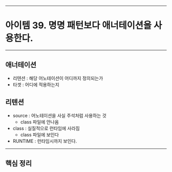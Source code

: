 
---
# 아이템 39. 명명 패턴보다 애너테이션을 사용한다.

---
## 애너테이션
- 리텐션 : 해당 어노테이션이 어디까지 정의되는가
- 타겟 : 어디에 적용하는지

## 리텐션
- source : 어노테이션을 사실 주석처럼 사용하는 것
	- class 파일에 안나옴
- class : 실질적으로 런타임에 사라짐
	- class 파일에 보인다
- RUNTIME : 런타임시까지 보인다.


---
## 핵심 정리

